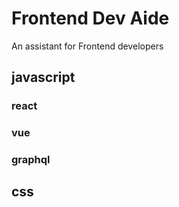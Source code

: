 # Frontend Dev Aide
An assistant for Frontend developers

## javascript

### react

### vue

### graphql

## css
